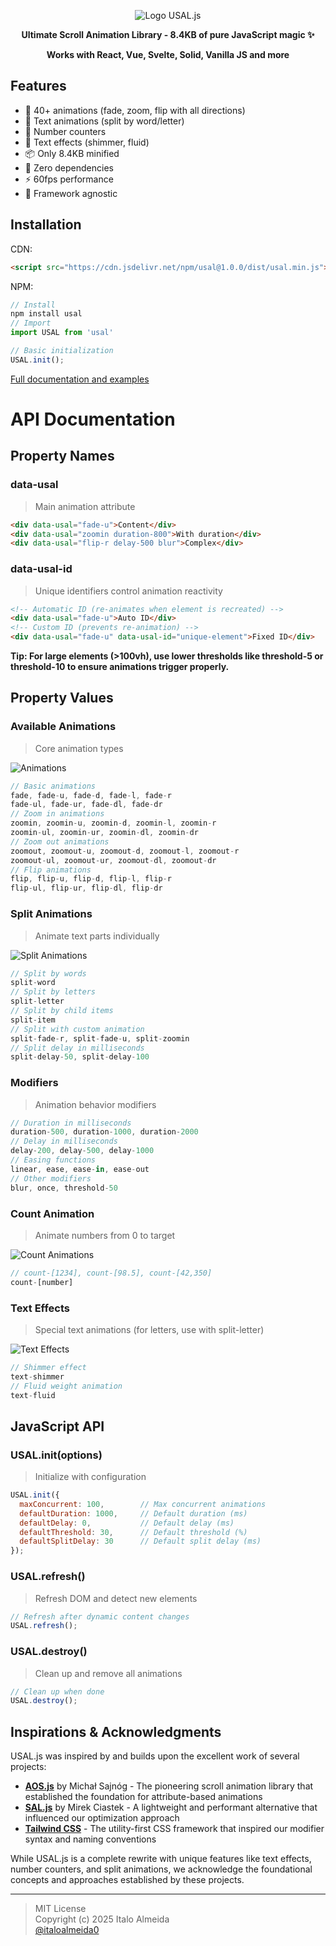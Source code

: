 <div align="center">

![Logo USAL.js](https://github.com/italoalmeida0/usal/raw/main/assets/logo.png)

**Ultimate Scroll Animation Library - 8.4KB of pure JavaScript magic ✨**

**Works with React, Vue, Svelte, Solid, Vanilla JS and more**
</div>

## Features
- 🎯 40+ animations (fade, zoom, flip with all directions)
- 📝 Text animations (split by word/letter)
- 🔢 Number counters
- 🎨 Text effects (shimmer, fluid)
- 📦 Only 8.4KB minified
- 🚀 Zero dependencies
- ⚡ 60fps performance
- 🔧 Framework agnostic

## Installation
CDN:
```html
<script src="https://cdn.jsdelivr.net/npm/usal@1.0.0/dist/usal.min.js"></script>
```
NPM:
```js
// Install
npm install usal
// Import
import USAL from 'usal'
```
```js
// Basic initialization
USAL.init();
```
[Full documentation and examples](https://italoalmeida0.github.io/usal)

# API Documentation
## Property Names
### data-usal
>Main animation attribute

```html
<div data-usal="fade-u">Content</div>
<div data-usal="zoomin duration-800">With duration</div>
<div data-usal="flip-r delay-500 blur">Complex</div>
```
### data-usal-id
>Unique identifiers control animation reactivity

```html
<!-- Automatic ID (re-animates when element is recreated) -->
<div data-usal="fade-u">Auto ID</div>
<!-- Custom ID (prevents re-animation) -->
<div data-usal="fade-u" data-usal-id="unique-element">Fixed ID</div>
```
**Tip: For large elements (>100vh), use lower thresholds like threshold-5 or threshold-10 to ensure animations trigger properly.**

## Property Values
### Available Animations
>Core animation types

![Animations](https://github.com/italoalmeida0/usal/raw/main/assets/all.gif)
```javascript
// Basic animations
fade, fade-u, fade-d, fade-l, fade-r
fade-ul, fade-ur, fade-dl, fade-dr
// Zoom in animations
zoomin, zoomin-u, zoomin-d, zoomin-l, zoomin-r
zoomin-ul, zoomin-ur, zoomin-dl, zoomin-dr
// Zoom out animations
zoomout, zoomout-u, zoomout-d, zoomout-l, zoomout-r
zoomout-ul, zoomout-ur, zoomout-dl, zoomout-dr
// Flip animations
flip, flip-u, flip-d, flip-l, flip-r
flip-ul, flip-ur, flip-dl, flip-dr
```
### Split Animations
>Animate text parts individually

![Split Animations](https://github.com/italoalmeida0/usal/raw/main/assets/split.gif)
```javascript
// Split by words
split-word
// Split by letters
split-letter
// Split by child items
split-item
// Split with custom animation
split-fade-r, split-fade-u, split-zoomin
// Split delay in milliseconds
split-delay-50, split-delay-100
```
### Modifiers
>Animation behavior modifiers

```javascript
// Duration in milliseconds
duration-500, duration-1000, duration-2000
// Delay in milliseconds
delay-200, delay-500, delay-1000
// Easing functions
linear, ease, ease-in, ease-out
// Other modifiers
blur, once, threshold-50
```
### Count Animation
>Animate numbers from 0 to target

![Count Animations](https://github.com/italoalmeida0/usal/raw/main/assets/count.gif)
```javascript
// count-[1234], count-[98.5], count-[42,350]
count-[number]
```
### Text Effects
>Special text animations (for letters, use with split-letter)

![Text Effects](https://github.com/italoalmeida0/usal/raw/main/assets/text.gif)
```javascript
// Shimmer effect
text-shimmer
// Fluid weight animation
text-fluid
```

## JavaScript API
### USAL.init(options)
>Initialize with configuration

```javascript
USAL.init({
  maxConcurrent: 100,        // Max concurrent animations
  defaultDuration: 1000,     // Default duration (ms)
  defaultDelay: 0,           // Default delay (ms)
  defaultThreshold: 30,      // Default threshold (%)
  defaultSplitDelay: 30      // Default split delay (ms)
});
```
### USAL.refresh()
>Refresh DOM and detect new elements

```javascript
// Refresh after dynamic content changes
USAL.refresh();
```
### USAL.destroy()
>Clean up and remove all animations

```javascript
// Clean up when done
USAL.destroy();
```

## Inspirations & Acknowledgments

USAL.js was inspired by and builds upon the excellent work of several projects:

- **[AOS.js](https://github.com/michalsnik/aos)** by Michał Sajnóg - The pioneering scroll animation library that established the foundation for attribute-based animations
- **[SAL.js](https://github.com/mciastek/sal)** by Mirek Ciastek - A lightweight and performant alternative that influenced our optimization approach  
- **[Tailwind CSS](https://github.com/tailwindlabs/tailwindcss)** - The utility-first CSS framework that inspired our modifier syntax and naming conventions

While USAL.js is a complete rewrite with unique features like text effects, number counters, and split animations, we acknowledge the foundational concepts and approaches established by these projects.

---
> MIT License  
> Copyright (c) 2025 Italo Almeida  
[@italoalmeida0](https://github.com/italoalmeida0)
